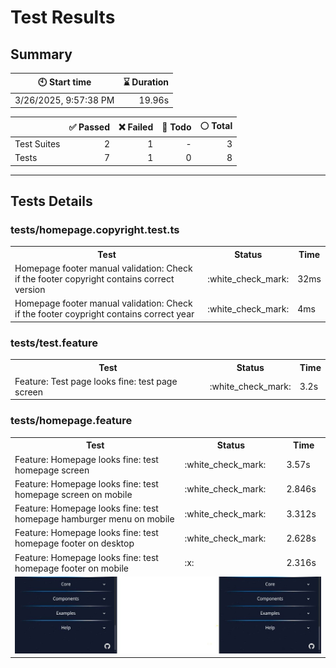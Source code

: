 # Test Results
  ## Summary
  
| :clock10: Start time | :hourglass: Duration |
| --- | ---: |
|3/26/2025, 9:57:38 PM|19.96s|

| | :white_check_mark: Passed | :x: Failed | :construction: Todo | :white_circle: Total |
| --- | ---: | ---: | ---:| ---: |
|Test Suites|2|1|-|3|
|Tests|7|1|0|8|



  ---
  ## Tests Details
  ### tests/homepage.copyright.test.ts
<table>
<tr><th>Test</th><th>Status</th><th>Time</th></tr>
<tr><td>Homepage footer manual validation: Check if the footer copyright contains correct version</td><td>:white_check_mark:</td><td>32ms</td></tr>
<tr><td>Homepage footer manual validation: Check if the footer coypright contains correct year</td><td>:white_check_mark:</td><td>4ms</td></tr>
</table>

### tests/test.feature
<table>
<tr><th>Test</th><th>Status</th><th>Time</th></tr>
<tr><td>Feature: Test page looks fine: test page screen</td><td>:white_check_mark:</td><td>3.2s</td></tr>
</table>

### tests/homepage.feature
<table>
<tr><th>Test</th><th>Status</th><th>Time</th></tr>
<tr><td>Feature: Homepage looks fine: test homepage screen</td><td>:white_check_mark:</td><td>3.57s</td></tr>
<tr><td>Feature: Homepage looks fine: test homepage screen on mobile</td><td>:white_check_mark:</td><td>2.846s</td></tr>
<tr><td>Feature: Homepage looks fine: test homepage hamburger menu on mobile</td><td>:white_check_mark:</td><td>3.312s</td></tr>
<tr><td>Feature: Homepage looks fine: test homepage footer on desktop</td><td>:white_check_mark:</td><td>2.628s</td></tr>
<tr><td>Feature: Homepage looks fine: test homepage footer on mobile</td><td>:x:</td><td>2.316s</td></tr>
<tr><td colspan="3"><img src="homepage.feature/feature-homepage-looks-fine-test-homepage-footer-on-mobile-diff.jpg" alt="Test Diff feature-homepage-looks-fine-test-homepage-footer-on-mobile-diff.jpg"/></td></tr></table>


